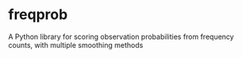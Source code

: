 # freqprob

A Python library for scoring observation probabilities from frequency counts, with multiple smoothing methods